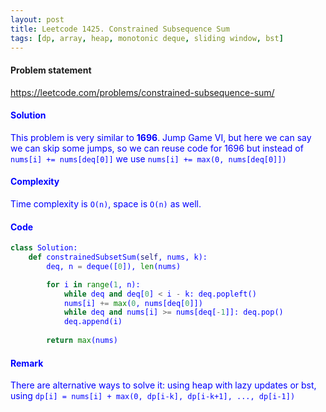 ```yaml
---
layout: post
title: Leetcode 1425. Constrained Subsequence Sum
tags: [dp, array, heap, monotonic deque, sliding window, bst]
---
```


#### Problem statement

<a href="https://leetcode.com/problems/constrained-subsequence-sum/"> <font color = blue>https://leetcode.com/problems/constrained-subsequence-sum/

#### Solution
This problem is very similar to **1696**. Jump Game VI, but here we can say we can skip some jumps, so we can reuse code for 1696 but instead of `nums[i] += nums[deq[0]]` we use `nums[i] += max(0, nums[deq[0]])`

#### Complexity
Time complexity is `O(n)`, space is `O(n)` as well.

#### Code
```python
class Solution:
    def constrainedSubsetSum(self, nums, k):
        deq, n = deque([0]), len(nums)

        for i in range(1, n):
            while deq and deq[0] < i - k: deq.popleft()
            nums[i] += max(0, nums[deq[0]])   
            while deq and nums[i] >= nums[deq[-1]]: deq.pop()
            deq.append(i)
            
        return max(nums)
```

#### Remark
There are alternative ways to solve it: using heap with lazy updates or bst, using `dp[i] = nums[i] + max(0, dp[i-k], dp[i-k+1], ..., dp[i-1])`
